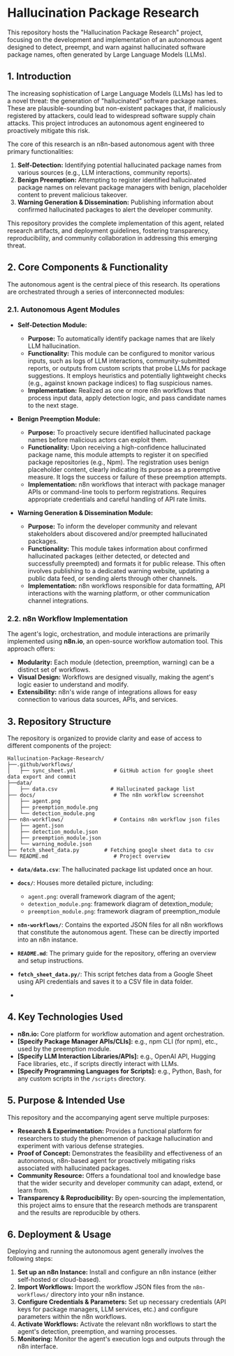 # Hallucination Package Research

This repository hosts the "Hallucination Package Research" project, focusing on the development and implementation of an autonomous agent designed to detect, preempt, and warn against hallucinated software package names, often generated by Large Language Models (LLMs).

## 1. Introduction

The increasing sophistication of Large Language Models (LLMs) has led to a novel threat: the generation of "hallucinated" software package names. These are plausible-sounding but non-existent packages that, if maliciously registered by attackers, could lead to widespread software supply chain attacks. This project introduces an autonomous agent engineered to proactively mitigate this risk.

The core of this research is an n8n-based autonomous agent with three primary functionalities:
1.  **Self-Detection:** Identifying potential hallucinated package names from various sources (e.g., LLM interactions, community reports).
2.  **Benign Preemption:** Attempting to register identified hallucinated package names on relevant package managers with benign, placeholder content to prevent malicious takeover.
3.  **Warning Generation & Dissemination:** Publishing information about confirmed hallucinated packages to alert the developer community.

This repository provides the complete implementation of this agent, related research artifacts, and deployment guidelines, fostering transparency, reproducibility, and community collaboration in addressing this emerging threat.

## 2. Core Components & Functionality

The autonomous agent is the central piece of this research. Its operations are orchestrated through a series of interconnected modules:

### 2.1. Autonomous Agent Modules

*   **Self-Detection Module:**
    *   **Purpose:** To automatically identify package names that are likely LLM hallucination.
    *   **Functionality:** This module can be configured to monitor various inputs, such as logs of LLM interactions, community-submitted reports, or outputs from custom scripts that probe LLMs for package suggestions. It employs heuristics and potentially lightweight checks (e.g., against known package indices) to flag suspicious names.
    *   **Implementation:** Realized as one or more n8n workflows that process input data, apply detection logic, and pass candidate names to the next stage.

*   **Benign Preemption Module:**
    *   **Purpose:** To proactively secure identified hallucinated package names before malicious actors can exploit them.
    *   **Functionality:** Upon receiving a high-confidence hallucinated package name, this module attempts to register it on specified package repositories (e.g., Npm). The registration uses benign placeholder content, clearly indicating its purpose as a preemptive measure. It logs the success or failure of these preemption attempts.
    *   **Implementation:** n8n workflows that interact with package manager APIs or command-line tools to perform registrations. Requires appropriate credentials and careful handling of API rate limits.

*   **Warning Generation & Dissemination Module:**
    *   **Purpose:** To inform the developer community and relevant stakeholders about discovered and/or preempted hallucinated packages.
    *   **Functionality:** This module takes information about confirmed hallucinated packages (either detected, or detected and successfully preempted) and formats it for public release. This often involves publishing to a dedicated warning website, updating a public data feed, or sending alerts through other channels.
    *   **Implementation:** n8n workflows responsible for data formatting, API interactions with the warning platform, or other communication channel integrations.

### 2.2. n8n Workflow Implementation
The agent's logic, orchestration, and module interactions are primarily implemented using **n8n.io**, an open-source workflow automation tool. This approach offers:
*   **Modularity:** Each module (detection, preemption, warning) can be a distinct set of workflows.
*   **Visual Design:** Workflows are designed visually, making the agent's logic easier to understand and modify.
*   **Extensibility:** n8n's wide range of integrations allows for easy connection to various data sources, APIs, and services.

## 3. Repository Structure

The repository is organized to provide clarity and ease of access to different components of the project:

```
Hallucination-Package-Research/
├──.github/workflows/
│   ├── sync_sheet.yml            # GitHub action for google sheet data export and commit
├──data/
│   ├── data.csv                 # Hallucinated package list
├── docs/                         # The n8n workflow screenshot
│   ├── agent.png
│   ├── preemption_module.png
│   └── detection_module.png
├── n8n-workflows/                # Contains n8n workflow json files
│   ├── agent.json
│   ├── detection_module.json
│   ├── preemption_module.json
│   └── warning_module.json
├── fetch_sheet_data.py        # Fetching google sheet data to csv
└── README.md                     # Project overview
```

*   **`data/data.csv`**: The hallucinated package list updated once an hour.
*   **`docs/`**: Houses more detailed picture, including:
    *   `agent.png`: overall framework diagram of the  agent;
    *   `detextion_module.png`: framework diagram of detextion_module;
    *   `preemption_module.png`: framework diagram of preemption_module

*   **`n8n-workflows/`**: Contains the exported JSON files for all n8n workflows that constitute the autonomous agent. These can be directly imported into an n8n instance.
*   **`README.md`**: The primary guide for the repository, offering an overview and setup instructions.
*   **`fetch_sheet_data.py/`**: This script fetches data from a Google Sheet using API credentials and saves it to a CSV file in data folder.
*   
## 4. Key Technologies Used

*   **n8n.io:** Core platform for workflow automation and agent orchestration.
*   **[Specify Package Manager APIs/CLIs]:** e.g., npm CLI (for npm), etc., used by the preemption module.
*   **[Specify LLM Interaction Libraries/APIs]:** e.g., OpenAI API, Hugging Face libraries, etc., if scripts directly interact with LLMs.
*   **[Specify Programming Languages for Scripts]:** e.g., Python, Bash, for any custom scripts in the `/scripts` directory.

## 5. Purpose & Intended Use

This repository and the accompanying agent serve multiple purposes:

*   **Research & Experimentation:** Provides a functional platform for researchers to study the phenomenon of package hallucination and experiment with various defense strategies.
*   **Proof of Concept:** Demonstrates the feasibility and effectiveness of an autonomous, n8n-based agent for proactively mitigating risks associated with hallucinated packages.
*   **Community Resource:** Offers a foundational tool and knowledge base that the wider security and developer community can adapt, extend, or learn from.
*   **Transparency & Reproducibility:** By open-sourcing the implementation, this project aims to ensure that the research methods are transparent and the results are reproducible by others.

## 6. Deployment & Usage

Deploying and running the autonomous agent generally involves the following steps:

1.  **Set up an n8n Instance:** Install and configure an n8n instance (either self-hosted or cloud-based).
2.  **Import Workflows:** Import the workflow JSON files from the `n8n-workflows/` directory into your n8n instance.
3.  **Configure Credentials & Parameters:** Set up necessary credentials (API keys for package managers, LLM services, etc.) and configure parameters within the n8n workflows.
4.  **Activate Workflows:** Activate the relevant n8n workflows to start the agent's detection, preemption, and warning processes.
5.  **Monitoring:** Monitor the agent's execution logs and outputs through the n8n interface.




